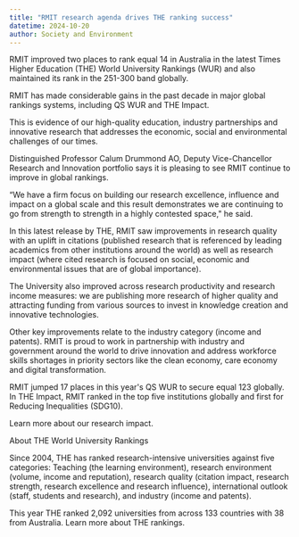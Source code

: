 ```yaml
---
title: "RMIT research agenda drives THE ranking success"
datetime: 2024-10-20
author: Society and Environment
---
```


RMIT improved two places to rank equal 14 in Australia in the latest Times Higher Education (THE) World University Rankings (WUR) and also maintained its rank in the 251-300 band globally.

RMIT has made considerable gains in the past decade in major global rankings systems, including QS WUR and THE Impact.

This is evidence of our high-quality education, industry partnerships and innovative research that addresses the economic, social and environmental challenges of our times.

Distinguished Professor Calum Drummond AO, Deputy Vice-Chancellor Research and Innovation portfolio says it is pleasing to see RMIT continue to improve in global rankings. 

“We have a firm focus on building our research excellence, influence and impact on a global scale and this result demonstrates we are continuing to go from strength to strength in a highly contested space," he said.

In this latest release by THE, RMIT saw improvements in research quality with an uplift in citations (published research that is referenced by leading academics from other institutions around the world) as well as research impact (where cited research is focused on social, economic and environmental issues that are of global importance). 

The University also improved across research productivity and research income measures: we are publishing more research of higher quality and attracting funding from various sources to invest in knowledge creation and innovative technologies.

Other key improvements relate to the industry category (income and patents). RMIT is proud to work in partnership with industry and government around the world to drive innovation and address workforce skills shortages in priority sectors like the clean economy, care economy and digital transformation.

RMIT jumped 17 places in this year's QS WUR to secure equal 123 globally. In THE Impact, RMIT ranked in the top five institutions globally and first for Reducing Inequalities (SDG10).

Learn more about our research impact.

About THE World University Rankings

Since 2004, THE has ranked research-intensive universities against five categories: Teaching (the learning environment), research environment (volume, income and reputation), research quality (citation impact, research strength, research excellence and research influence), international outlook (staff, students and research), and industry (income and patents).

This year THE ranked 2,092 universities from across 133 countries with 38 from Australia. Learn more about THE rankings.